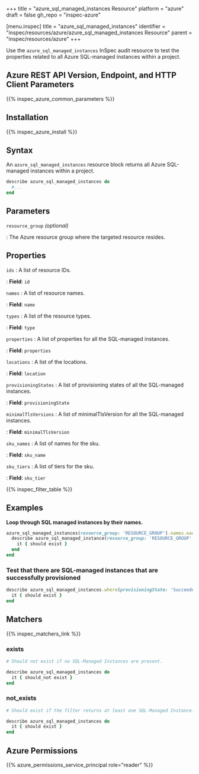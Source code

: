 +++
title = "azure_sql_managed_instances Resource"
platform = "azure"
draft = false
gh_repo = "inspec-azure"

[menu.inspec]
title = "azure_sql_managed_instances"
identifier = "inspec/resources/azure/azure_sql_managed_instances Resource"
parent = "inspec/resources/azure"
+++

Use the `azure_sql_managed_instances` InSpec audit resource to test the properties related to all Azure SQL-managed instances within a project.

## Azure REST API Version, Endpoint, and HTTP Client Parameters

{{% inspec_azure_common_parameters %}}

## Installation

{{% inspec_azure_install %}}

## Syntax

An `azure_sql_managed_instances` resource block returns all Azure SQL-managed instances within a project.

```ruby
describe azure_sql_managed_instances do
  #...
end
```

## Parameters

`resource_group` _(optional)_

: The Azure resource group where the targeted resource resides.

## Properties

`ids`
: A list of resource IDs.

: **Field**: `id`

`names`
: A list of resource names.

: **Field**: `name`

`types`
: A list of the resource types.

: **Field**: `type`

`properties`
: A list of properties for all the SQL-managed instances.

: **Field**: `properties`

`locations`
: A list of the locations.

: **Field**: `location`

`provisioningStates`
: A list of provisioning states of all the SQL-managed instances.

: **Field**: `provisioningState`

`minimalTlsVersions`
: A list of minimalTlsVersion for all the SQL-managed instances.

: **Field**: `minimalTlsVersion`

`sku_names`
: A list of names for the sku.

: **Field**: `sku_name`

`sku_tiers`
: A list of tiers for the sku.

: **Field**: `sku_tier`

{{% inspec_filter_table %}}

## Examples

**Loop through SQL managed instances by their names.**

```ruby
azure_sql_managed_instances(resource_group: 'RESOURCE_GROUP').names.each do |name|
  describe azure_sql_managed_instance(resource_group: 'RESOURCE_GROUP', name: name) do
    it { should exist }
  end
end
```

### Test that there are SQL-managed instances that are successfully provisioned

```ruby
describe azure_sql_managed_instances.where(provisioningState: 'Succeeded') do
  it { should exist }
end
```

## Matchers

{{% inspec_matchers_link %}}

### exists

```ruby
# Should not exist if no SQL-Managed Instances are present.

describe azure_sql_managed_instances do
  it { should_not exist }
end
```

### not_exists

```ruby
# Should exist if the filter returns at least one SQL-Managed Instance.

describe azure_sql_managed_instances do
  it { should exist }
end
```

## Azure Permissions

{{% azure_permissions_service_principal role="reader" %}}
